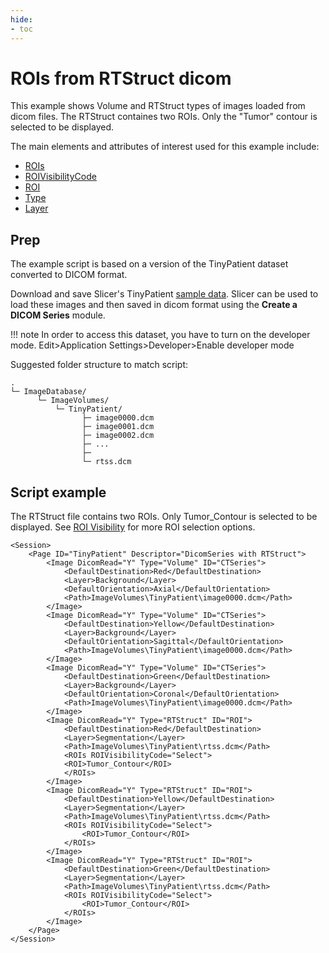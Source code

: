 ```yaml
---
hide:
- toc
---
```

<!-- let javascript handle toc on left sidebar -->
# ROIs from RTStruct dicom

This example shows Volume and RTStruct types of images loaded from dicom files.
The RTStruct containes two ROIs. Only the "Tumor" contour is selected to be displayed.

The main elements and attributes of interest used for this example include:

- [ROIs](../elements_attributes/image/rois/index.md)
- [ROIVisibilityCode](../elements_attributes/image/rois/roi_visibility_code.md)
- [ROI](../elements_attributes/image/rois/roi.md)
- [Type](../elements_attributes/image/type.md)
- [Layer](../elements_attributes/image/layer.md)


## Prep
The example script is based on a version of the TinyPatient dataset converted to DICOM format.


Download and save Slicer's TinyPatient [sample data](sample_data.md#slicer-sample-datasets).
Slicer can be used to load these images and then saved in dicom format using the **Create a DICOM Series** module.

!!! note
    In order to access this dataset, you have to turn on the developer mode.
	Edit>Application Settings>Developer>Enable developer mode
	
	


Suggested folder structure to match script:
```
.
└─ ImageDatabase/
      └─ ImageVolumes/
          └─ TinyPatient/
                ├─ image0000.dcm
                ├─ image0001.dcm
                ├─ image0002.dcm
                ├─ ...
                ├─ 
				└─ rtss.dcm
```






## Script example

The RTStruct file contains two ROIs. Only Tumor_Contour is selected to be displayed.
See [ROI Visibility](../../examples/example_roi_visibility.md#script-example) for more ROI selection options.


```
<Session>
	<Page ID="TinyPatient" Descriptor="DicomSeries with RTStruct">
		<Image DicomRead="Y" Type="Volume" ID="CTSeries">
			<DefaultDestination>Red</DefaultDestination>
			<Layer>Background</Layer>
			<DefaultOrientation>Axial</DefaultOrientation>
			<Path>ImageVolumes\TinyPatient\image0000.dcm</Path>
		</Image>
		<Image DicomRead="Y" Type="Volume" ID="CTSeries">
			<DefaultDestination>Yellow</DefaultDestination>
			<Layer>Background</Layer>
			<DefaultOrientation>Sagittal</DefaultOrientation>
			<Path>ImageVolumes\TinyPatient\image0000.dcm</Path>
		</Image>
		<Image DicomRead="Y" Type="Volume" ID="CTSeries">
			<DefaultDestination>Green</DefaultDestination>
			<Layer>Background</Layer>
			<DefaultOrientation>Coronal</DefaultOrientation>
			<Path>ImageVolumes\TinyPatient\image0000.dcm</Path>
		</Image>
		<Image DicomRead="Y" Type="RTStruct" ID="ROI">
			<DefaultDestination>Red</DefaultDestination>
			<Layer>Segmentation</Layer>
			<Path>ImageVolumes\TinyPatient\rtss.dcm</Path>
			<ROIs ROIVisibilityCode="Select">
			<ROI>Tumor_Contour</ROI>
			</ROIs>
		</Image>
		<Image DicomRead="Y" Type="RTStruct" ID="ROI">
			<DefaultDestination>Yellow</DefaultDestination>
			<Layer>Segmentation</Layer>
			<Path>ImageVolumes\TinyPatient\rtss.dcm</Path>
			<ROIs ROIVisibilityCode="Select">
				<ROI>Tumor_Contour</ROI>
			</ROIs>
		</Image>
		<Image DicomRead="Y" Type="RTStruct" ID="ROI">
			<DefaultDestination>Green</DefaultDestination>
			<Layer>Segmentation</Layer>
			<Path>ImageVolumes\TinyPatient\rtss.dcm</Path>
			<ROIs ROIVisibilityCode="Select">
				<ROI>Tumor_Contour</ROI>
			</ROIs>
		</Image>
	</Page>
</Session>
```

